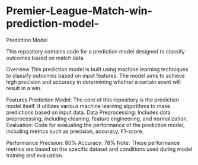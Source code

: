 # Premier-League-Match-win-prediction-model-

Prediction Model

This repository contains code for a prediction model designed to classify outcomes based on match data

Overview
This prediction model is built using machine learning techniques to classify outcomes based on input features. The model aims to achieve high precision and accuracy in determining whether a certain event will result in a win.

Features
Prediction Model: The core of this repository is the prediction model itself. It utilizes various machine learning algorithms to make predictions based on input data.
Data Preprocessing: Includes data preprocessing, including cleaning, feature engineering, and normalization.
Evaluation: Code for evaluating the performance of the prediction model, including metrics such as precision, accuracy, F1-score.

Performance
Precision: 80%
Accuracy: 78%
Note: These performance metrics are based on the specific dataset and conditions used during model training and evaluation.
